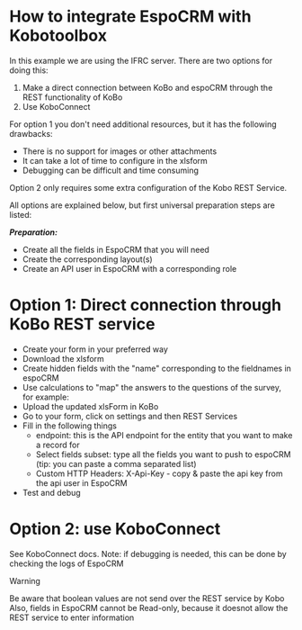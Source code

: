 
# How to integrate EspoCRM with Kobotoolbox 

In this example we are using the IFRC server. 
There are two options for doing this:

1. Make a direct connection between KoBo and espoCRM through the REST functionality of KoBo
2. Use KoboConnect
   
For option 1 you don't need additional resources, but it has the following drawbacks:

- There is no support for images or other attachments
- It can take a lot of time to configure in the xlsform
- Debugging can be difficult and time consuming
  
Option 2 only requires some extra configuration of the Kobo REST Service.

All options are explained below, but first universal preparation steps are listed:

***Preparation:*** 

- Create all the fields in EspoCRM that you will need
- Create the corresponding layout(s)
- Create an API user in EspoCRM with a corresponding role
  
# Option 1: Direct connection through KoBo REST service

- Create your form in your preferred way
- Download the xlsform
- Create hidden fields with the "name" corresponding to the fieldnames in espoCRM
- Use calculations to "map" the answers to the questions of the survey, for example:
- Upload the updated xlsForm in KoBo
- Go to your form, click on settings and then REST Services
- Fill in the following things
  - endpoint: this is the API endpoint for the entity that you want to make a record for
  - Select fields subset: type all the fields you want to push to espoCRM (tip: you can paste a comma separated list)
  - Custom HTTP Headers: X-Api-Key - copy & paste the api key from the api user in EspoCRM
- Test and debug
  
# Option 2: use KoboConnect
See KoboConnect docs. Note: if debugging is needed, this can be done by checking the logs of EspoCRM

Warning

Be aware that boolean values are not send over the REST service by Kobo Also, fields in EspoCRM cannot be Read-only, because it doesnot allow the REST service to enter information
